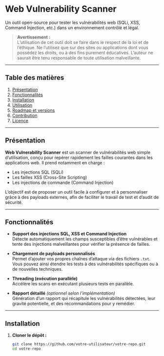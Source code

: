 # Web Vulnerability Scanner

Un outil open-source pour tester les vulnérabilités web (SQLi, XSS, Command Injection, etc.) dans un environnement contrôlé et légal.

> **Avertissement :**  
> L’utilisation de cet outil doit se faire dans le respect de la loi et de l’éthique. Ne l’utilisez que sur des sites ou applications dont vous possédez les droits, ou à des fins purement éducatives. L’auteur ne saurait être tenu responsable de toute utilisation malveillante.

---

## Table des matières

1. [Présentation](#présentation)  
2. [Fonctionnalités](#fonctionnalités)  
3. [Installation](#installation)  
4. [Utilisation](#utilisation)  
5. [Roadmap et versions](#roadmap-et-versions)  
6. [Contribution](#contribution)  
7. [Licence](#licence)  

---

## Présentation

**Web Vulnerability Scanner** est un scanner de vulnérabilités web simple d’utilisation, conçu pour repérer rapidement les failles courantes dans les applications web. Il prend notamment en charge :

- Les injections SQL (SQLi)  
- Les failles XSS (Cross-Site Scripting)  
- Les injections de commande (Command Injection)

L’objectif est de proposer un outil facile à configurer et à personnaliser grâce à des payloads externes, afin de faciliter le travail de test et d’audit de sécurité.

---

## Fonctionnalités

- **Support des injections SQL, XSS et Command Injection**  
  Détecte automatiquement les champs susceptibles d’être vulnérables et tente des injections malveillantes pour vérifier la présence de failles.

- **Chargement de payloads personnalisés**  
  Permet d’ajouter vos propres chaînes d’attaque via des fichiers `.txt`. Vous pouvez ainsi étendre les tests à des vulnérabilités spécifiques ou à de nouvelles techniques.

- **Threading (exécution parallèle)**  
  Accélère les scans en exécutant plusieurs tests en parallèle.

- **Rapport détaillé** *(optionnel selon l’implémentation)*  
  Génération d’un rapport qui récapitule les vulnérabilités détectées, leur gravité potentielle, et des recommandations pour y remédier.

---

## Installation

1. **Cloner le dépôt :**

   ```bash
   git clone https://github.com/votre-utilisateur/votre-repo.git
   cd votre-repo
